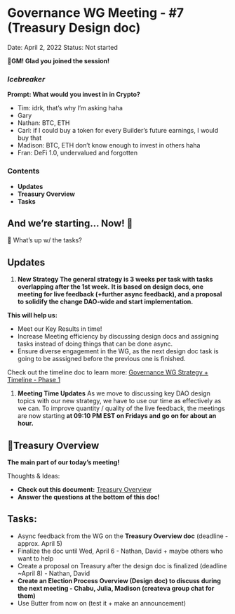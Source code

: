 # Governance WG Meeting - #7 (Treasury Design doc)

Date: April 2, 2022
Status: Not started

🌱**GM! Glad you joined the session!** 

### *Icebreaker*

**Prompt: What would you invest in in Crypto?**

- Tim: idrk, that’s why I’m asking haha
- Gary
- Nathan: BTC, ETH
- Carl: if I could buy a token for every Builder’s future earnings, I would buy that
- Madison: BTC, ETH don’t know enough to invest in others haha
- Fran: DeFi 1.0, undervalued and forgotten

### Contents

- **Updates**
- **Treasury Overview**
- **Tasks**

## And we’re starting... Now! 🚀

<aside>
📢 What’s up w/ the tasks?

## Updates

1. **New Strategy 
The general strategy is 3 weeks per task with tasks overlapping after the 1st week.** 
**It is based on design docs, one meeting for live feedback (+further async feedback), and a proposal to solidify the change DAO-wide and start implementation.**

**This will help us:**

- Meet our Key Results in time!
- Increase Meeting efficiency by discussing design docs and assigning tasks instead of doing things that can be done async.
- Ensure diverse engagement in the WG, as the next design doc task is going to be asssigned before the previous one is finished.

Check out the timeline doc to learn more: [Governance WG Strategy + Timeline - Phase 1](../../../../Document%20Archive%20816b78f2e0c6400e8ce641cdd07e5402/Dream%20DAO%20Working%20Groups%20Home%20Season%201%204d1702104a2f4180a27e92b0510bd283/Dream%20DAO%20Phase%201%20Working%20Groups%20c53752864e064f6da1b9f1c4ed1019ba/Governance%20WG%20%5BLegacy%5D%20a464f56462524c87842951a5c5d8b9f0/Governance%20WG%20Strategy%20+%20Timeline%20-%20Phase%201%205bd18f3f86714159a4eba564b0fc8791.md) 

1. **Meeting Time Updates**
As we move to discussing key DAO design topics with our new strategy, we have to use our time as effectively as we can. To improve quantity / quality of the live feedback, the meetings are now starting **at 09:10 PM EST on Fridays and go on for about an hour.**
</aside>

## 💸Treasury Overview

**The main part of our today’s meeting!** 

Thoughts & Ideas:

- **Check out this document:**
 [Treasury Overview ](../../../../Document%20Archive%20816b78f2e0c6400e8ce641cdd07e5402/Dream%20DAO%20Working%20Groups%20Home%20Season%201%204d1702104a2f4180a27e92b0510bd283/Dream%20DAO%20Phase%201%20Working%20Groups%20c53752864e064f6da1b9f1c4ed1019ba/Governance%20WG%20%5BLegacy%5D%20a464f56462524c87842951a5c5d8b9f0/Treasury%20Overview%2041a865219d3648e598e6f3f395b7e6c8.md)
- **Answer the questions at the bottom of this doc!**

## Tasks:

- Async feedback from the WG on the **Treasury Overview doc** (deadline - approx. April 5)
- Finalize the doc until Wed, April 6 - Nathan, David + maybe others who want to help
- Create a proposal on Treasury after the design doc is finalized (deadline ~April 8) - Nathan, David
- **Create an Election Process Overview (Design doc) to discuss during the next meeting - Chabu, Julia, Madison (createva group chat for them)**
- Use Butter from now on (test it + make an announcement)